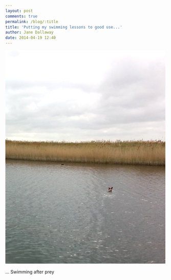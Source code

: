 ```yaml
---
layout: post
comments: true
permalink: /blog/:title
title: 'Putting my swimming lessons to good use...'
author: Jane Dallaway
date: 2014-04-19 12:40
---
```


<div><a href="/media/tp_IMG_20140419_123435.JPG"><img src="/media/tp_thumb_IMG_20140419_123435.JPG" width="500" height="667"/></a></div>

... Swimming after prey
  
      
